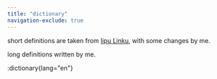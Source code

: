 ```yaml
---
title: "dictionary"
navigation-exclude: true
---
```


short definitions are taken from [lipu Linku](https://linku.la/), with some changes by me.

long definitions written by me.
<br>

:dictionary{lang="en"}
